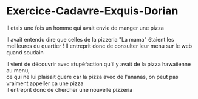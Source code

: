 # Exercice-Cadavre-Exquis-Dorian

Il etais une fois un homme qui avait envie de manger une pizza

Il avait entendu dire que celles de la pizzeria "La mama" étaient les meilleures du quartier ! Il entreprit donc de consulter leur menu sur le web quand soudain

il vient de découvrir avec stupéfaction qu'il y avait de la pizza hawaiienne au menu, <br/>
ce qui ne lui plaisait guere car la pizza avec de l'ananas, on peut pas vraiment appeller ça une pizza <br/>
il entreprit donc de chercher une nouvelle pizzeria <br/>
